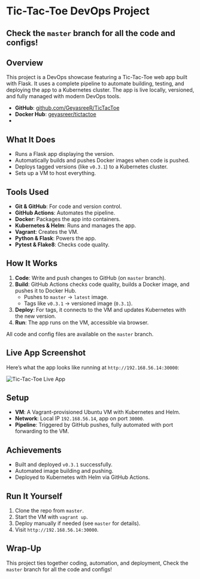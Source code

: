 # Tic-Tac-Toe DevOps Project
## Check the `master` branch for all the code and configs!
## Overview
This project is a DevOps showcase featuring a Tic-Tac-Toe web app built with Flask. It uses a complete pipeline to automate building, testing, and deploying the app to a Kubernetes cluster. The app is live locally, versioned, and fully managed with modern DevOps tools.

- **GitHub**: [github.com/GeyasreeR/TicTacToe](https://github.com/GeyasreeR/TicTacToe)
- **Docker Hub**: [geyasreer/tictactoe](https://hub.docker.com/r/geyasreer/tictactoe)
- 
## What It Does
- Runs a Flask app displaying the version.
- Automatically builds and pushes Docker images when code is pushed.
- Deploys tagged versions (like `v0.3.1`) to a Kubernetes cluster.
- Sets up a VM to host everything.

## Tools Used
- **Git & GitHub**: For code and version control.
- **GitHub Actions**: Automates the pipeline.
- **Docker**: Packages the app into containers.
- **Kubernetes & Helm**: Runs and manages the app.
- **Vagrant**: Creates the VM.
- **Python & Flask**: Powers the app.
- **Pytest & Flake8**: Checks code quality.

## How It Works
1. **Code**: Write and push changes to GitHub (on `master` branch).
2. **Build**: GitHub Actions checks code quality, builds a Docker image, and pushes it to Docker Hub.
   - Pushes to `master` → `latest` image.
   - Tags like `v0.3.1` → versioned image (`0.3.1`).
3. **Deploy**: For tags, it connects to the VM and updates Kubernetes with the new version.
4. **Run**: The app runs on the VM, accessible via browser.

All code and config files are available on the `master` branch.

## Live App Screenshot
Here’s what the app looks like running at `http://192.168.56.14:30000`:

![Tic-Tac-Toe Live App](https://github.com/user-attachments/assets/a6c392a3-0bb2-4fa0-b7be-c54e30ba020c)

## Setup
- **VM**: A Vagrant-provisioned Ubuntu VM with Kubernetes and Helm.
- **Network**: Local IP `192.168.56.14`, app on port `30000`.
- **Pipeline**: Triggered by GitHub pushes, fully automated with port forwarding to the VM.

## Achievements
- Built and deployed `v0.3.1` successfully.
- Automated image building and pushing.
- Deployed to Kubernetes with Helm via GitHub Actions.

## Run It Yourself
1. Clone the repo from `master`.
2. Start the VM with `vagrant up`.
3. Deploy manually if needed (see `master` for details).
4. Visit `http://192.168.56.14:30000`.

## Wrap-Up
This project ties together coding, automation, and deployment, Check the `master` branch for all the code and configs!
